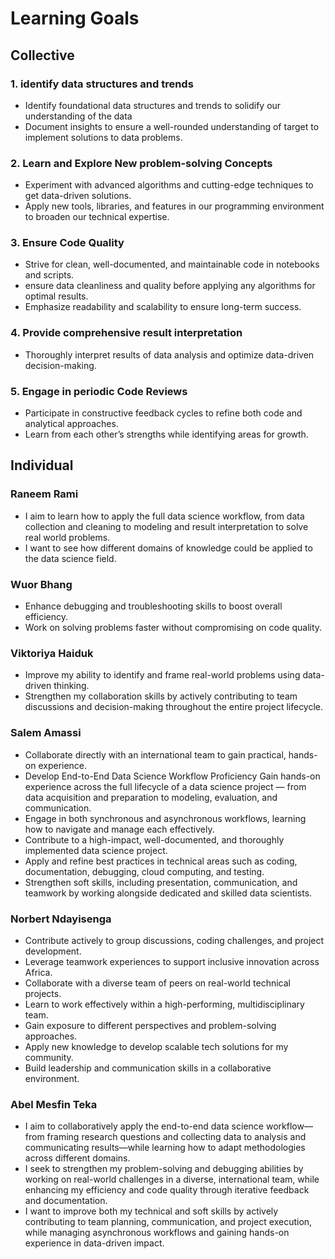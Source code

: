 # Learning Goals

## Collective

### 1. identify data structures and trends

* Identify foundational data structures and trends to solidify our understanding
of the data
* Document insights to ensure a well-rounded understanding of target
to implement solutions to data problems.

### 2. Learn and Explore New problem-solving Concepts

* Experiment with advanced algorithms and cutting-edge techniques to get
data-driven solutions.
* Apply new tools, libraries, and features in our programming environment  to
broaden our technical expertise.

### 3. Ensure Code Quality

* Strive for clean, well-documented, and maintainable code in notebooks and scripts.
* ensure data cleanliness and quality before applying any algorithms for
optimal results.
* Emphasize readability and scalability to ensure long-term success.

### 4. Provide comprehensive result interpretation

* Thoroughly interpret results of data analysis and optimize data-driven decision-making.

### 5.  Engage in periodic Code Reviews

* Participate in constructive feedback cycles to refine both code and
analytical approaches.
* Learn from each other’s strengths while identifying areas for growth.

## Individual

### Raneem Rami

* I aim to learn how to apply the full data science workflow,
from data collection and cleaning to modeling and result
interpretation to solve real world problems.
* I want to see how different domains of knowledge could be applied to
the data science field.  

### Wuor Bhang

* Enhance debugging and troubleshooting skills to boost overall efficiency.
* Work on solving problems faster without compromising on code quality.

### Viktoriya Haiduk

* Improve my ability to identify and frame real-world
problems using data-driven thinking.
* Strengthen my collaboration skills by actively contributing to team
discussions and decision-making throughout the entire project lifecycle.

### Salem Amassi

* Collaborate directly with an international team to gain practical, hands-on experience.
* Develop End-to-End Data Science Workflow Proficiency Gain hands-on experience
 across the full lifecycle of a data science project — from data
 acquisition and preparation to modeling, evaluation, and communication.
* Engage in both synchronous and asynchronous workflows, learning how to navigate
and manage each effectively.
* Contribute to a high-impact, well-documented, and thoroughly implemented data
science project.
* Apply and refine best practices in technical areas such as coding, documentation,
debugging, cloud computing, and testing.
* Strengthen soft skills, including presentation, communication,
and teamwork by working alongside dedicated and skilled data scientists.

### Norbert Ndayisenga

* Contribute actively to group discussions, coding challenges, and project development.
* Leverage teamwork experiences to support inclusive innovation across Africa.
* Collaborate with a diverse team of peers on real-world technical projects.
* Learn to work effectively within a high-performing, multidisciplinary team.
* Gain exposure to different perspectives and problem-solving approaches.
* Apply new knowledge to develop scalable tech solutions for my community.
* Build leadership and communication skills in a collaborative environment.

### Abel Mesfin Teka

* I aim to collaboratively apply the end-to-end data science
workflow—from framing research questions and collecting data
to analysis and communicating results—while learning how to adapt methodologies
across different domains.
* I seek to strengthen my problem-solving and debugging abilities by working
on real-world challenges in a diverse, international team,
while enhancing my efficiency and code quality through iterative feedback and documentation.
* I want to improve both my technical and soft skills by actively
contributing to team planning, communication, and project execution,
while managing asynchronous workflows and gaining hands-on experience
in data-driven impact.
